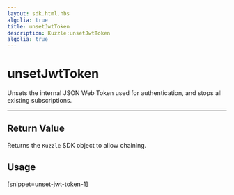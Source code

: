 ```yaml
---
layout: sdk.html.hbs
algolia: true
title: unsetJwtToken
description: Kuzzle:unsetJwtToken
algolia: true
---
```

  

# unsetJwtToken
Unsets the internal JSON Web Token used for authentication, and stops all existing subscriptions.

---

## Return Value

Returns the `Kuzzle` SDK object to allow chaining.

## Usage

[snippet=unset-jwt-token-1]
